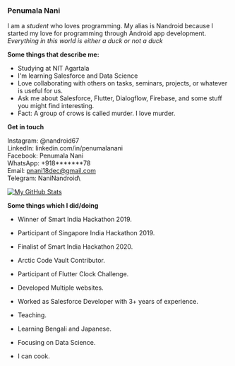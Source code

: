 
### Penumala Nani

I am a _student_ who loves programming. My alias is Nandroid because I started my love for programming through Android app development. 
_Everything in this world is either a duck or not a duck_

**Some things that describe me:**

- Studying at NIT Agartala
- I'm learning Salesforce and Data Science
- Love collaborating with others on tasks, seminars, projects, or whatever is useful for us.
- Ask me about Salesforce, Flutter, Dialogflow, Firebase, and some stuff you might find interesting.
- Fact: A group of crows is called murder. I love murder.

**Get in touch**

Instagram: @nandroid67\
LinkedIn: linkedin.com/in/penumalanani\
Facebook: Penumala Nani\
WhatsApp: +918*******78\
Email: pnani18dec@gmail.com\
Telegram: NaniNandroid\

[![My GitHub Stats](https://github-readme-stats.vercel.app/api?username=nani67)](https://github.com/nani67/github-readme-stats)

**Some things which I did/doing**

- Winner of Smart India Hackathon 2019.
- Participant of Singapore India Hackathon 2019.
- Finalist of Smart India Hackathon 2020.
- Arctic Code Vault Contributor.
- Participant of Flutter Clock Challenge.
- Developed Multiple websites.
- Worked as Salesforce Developer with 3+ years of experience.
- Teaching.

- Learning Bengali and Japanese.
- Focusing on Data Science.
- I can cook.
